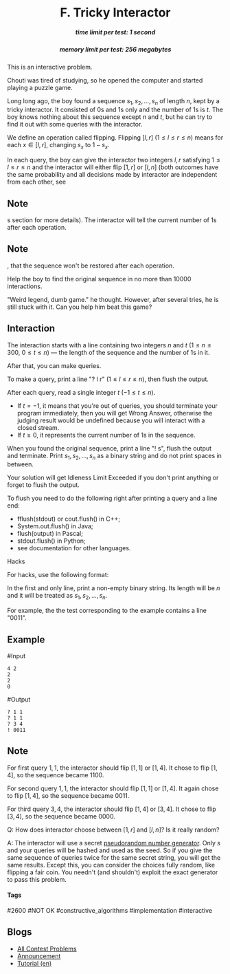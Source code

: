 <h1 style='text-align: center;'> F. Tricky Interactor</h1>

<h5 style='text-align: center;'>time limit per test: 1 second</h5>
<h5 style='text-align: center;'>memory limit per test: 256 megabytes</h5>

This is an interactive problem.

Chouti was tired of studying, so he opened the computer and started playing a puzzle game.

Long long ago, the boy found a sequence $s_1, s_2, \ldots, s_n$ of length $n$, kept by a tricky interactor. It consisted of $0$s and $1$s only and the number of $1$s is $t$. The boy knows nothing about this sequence except $n$ and $t$, but he can try to find it out with some queries with the interactor.

We define an operation called flipping. Flipping $[l,r]$ ($1 \leq l \leq r \leq n$) means for each $x \in [l,r]$, changing $s_x$ to $1-s_x$.

In each query, the boy can give the interactor two integers $l,r$ satisfying $1 \leq l \leq r \leq n$ and the interactor will either flip $[1,r]$ or $[l,n]$ (both outcomes have the same probability and all decisions made by interactor are independent from each other, see 
## Note

s section for more details). The interactor will tell the current number of $1$s after each operation. 
## Note

, that the sequence won't be restored after each operation.

Help the boy to find the original sequence in no more than $10000$ interactions.

"Weird legend, dumb game." he thought. However, after several tries, he is still stuck with it. Can you help him beat this game?

## Interaction

The interaction starts with a line containing two integers $n$ and $t$ ($1 \leq n \leq 300$, $0 \leq t \leq n$) — the length of the sequence and the number of $1$s in it.

After that, you can make queries.

To make a query, print a line "? l r" ($1 \leq l \leq r \leq n$), then flush the output.

After each query, read a single integer $t$ ($-1 \leq t \leq n$).

* If $t=-1$, it means that you're out of queries, you should terminate your program immediately, then you will get Wrong Answer, otherwise the judging result would be undefined because you will interact with a closed stream.
* If $t \geq 0$, it represents the current number of $1$s in the sequence.

When you found the original sequence, print a line "! s", flush the output and terminate. Print $s_1, s_2, \ldots, s_n$ as a binary string and do not print spaces in between.

Your solution will get Idleness Limit Exceeded if you don't print anything or forget to flush the output.

To flush you need to do the following right after printing a query and a line end: 

* fflush(stdout) or cout.flush() in C++;
* System.out.flush() in Java;
* flush(output) in Pascal;
* stdout.flush() in Python;
* see documentation for other languages.

Hacks

For hacks, use the following format:

In the first and only line, print a non-empty binary string. Its length will be $n$ and it will be treated as $s_1, s_2, \ldots, s_n$.

For example, the the test corresponding to the example contains a line "0011".

## Example

#Input
```text
4 2  
2  
2  
0
```
#Output
```text
? 1 1  
? 1 1  
? 3 4  
! 0011
```
## Note

For first query $1,1$, the interactor should flip $[1,1]$ or $[1,4]$. It chose to flip $[1,4]$, so the sequence became 1100.

For second query $1,1$, the interactor should flip $[1,1]$ or $[1,4]$. It again chose to flip $[1,4]$, so the sequence became 0011.

For third query $3,4$, the interactor should flip $[1,4]$ or $[3,4]$. It chose to flip $[3,4]$, so the sequence became 0000.

Q: How does interactor choose between $[1,r]$ and $[l,n]$? Is it really random?

A: The interactor will use a secret [pseudorandom number generator](https://en.wikipedia.org/wiki/Pseudorandom_number_generator). Only $s$ and your queries will be hashed and used as the seed. So if you give the same sequence of queries twice for the same secret string, you will get the same results. Except this, you can consider the choices fully random, like flipping a fair coin. You needn't (and shouldn't) exploit the exact generator to pass this problem.



#### Tags 

#2600 #NOT OK #constructive_algorithms #implementation #interactive 

## Blogs
- [All Contest Problems](../Avito_Cool_Challenge_2018.md)
- [Announcement](../blogs/Announcement.md)
- [Tutorial (en)](../blogs/Tutorial_(en).md)
